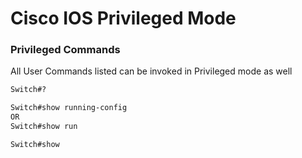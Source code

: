 # Cisco IOS Privileged Mode

### Privileged Commands
All User Commands listed can be invoked in Privileged mode as well

```bash
Switch#?

Switch#show running-config
OR
Switch#show run

Switch#show 

```
